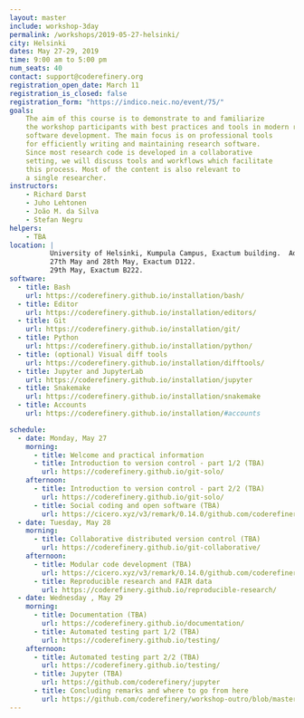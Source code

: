 ```yaml
---
layout: master
include: workshop-3day
permalink: /workshops/2019-05-27-helsinki/
city: Helsinki
dates: May 27-29, 2019
time: 9:00 am to 5:00 pm
num_seats: 40
contact: support@coderefinery.org
registration_open_date: March 11
registration_is_closed: false
registration_form: "https://indico.neic.no/event/75/"
goals:
    The aim of this course is to demonstrate to and familiarize
    the workshop participants with best practices and tools in modern research
    software development. The main focus is on professional tools
    for efficiently writing and maintaining research software.
    Since most research code is developed in a collaborative
    setting, we will discuss tools and workflows which facilitate
    this process. Most of the content is also relevant to
    a single researcher.
instructors:
    - Richard Darst
    - Juho Lehtonen
    - João M. da Silva
    - Stefan Negru
helpers:
    - TBA
location: |
          University of Helsinki, Kumpula Campus, Exactum building.  Address: Pietari Kalmin katu 5, Helsinki.
          27th May and 28th May, Exactum D122.
          29th May, Exactum B222.
software:
  - title: Bash
    url: https://coderefinery.github.io/installation/bash/
  - title: Editor
    url: https://coderefinery.github.io/installation/editors/
  - title: Git
    url: https://coderefinery.github.io/installation/git/
  - title: Python
    url: https://coderefinery.github.io/installation/python/
  - title: (optional) Visual diff tools
    url: https://coderefinery.github.io/installation/difftools/
  - title: Jupyter and JupyterLab
    url: https://coderefinery.github.io/installation/jupyter
  - title: Snakemake
    url: https://coderefinery.github.io/installation/snakemake
  - title: Accounts
    url: https://coderefinery.github.io/installation/#accounts

schedule:
  - date: Monday, May 27
    morning:
      - title: Welcome and practical information
      - title: Introduction to version control - part 1/2 (TBA)
        url: https://coderefinery.github.io/git-solo/
    afternoon:
      - title: Introduction to version control - part 2/2 (TBA)
        url: https://coderefinery.github.io/git-solo/
      - title: Social coding and open software (TBA)
        url: https://cicero.xyz/v3/remark/0.14.0/github.com/coderefinery/social-coding/master/talk.md
  - date: Tuesday, May 28
    morning:
      - title: Collaborative distributed version control (TBA)
        url: https://coderefinery.github.io/git-collaborative/
    afternoon:
      - title: Modular code development (TBA)
        url: https://cicero.xyz/v3/remark/0.14.0/github.com/coderefinery/modular-code-development/master/talk.md
      - title: Reproducible research and FAIR data
        url: https://coderefinery.github.io/reproducible-research/
  - date: Wednesday , May 29
    morning:
      - title: Documentation (TBA)
        url: https://coderefinery.github.io/documentation/
      - title: Automated testing part 1/2 (TBA)
        url: https://coderefinery.github.io/testing/
    afternoon:
      - title: Automated testing part 2/2 (TBA)
        url: https://coderefinery.github.io/testing/
      - title: Jupyter (TBA)
        url: https://github.com/coderefinery/jupyter
      - title: Concluding remarks and where to go from here
        url: https://github.com/coderefinery/workshop-outro/blob/master/README.md
---
```

